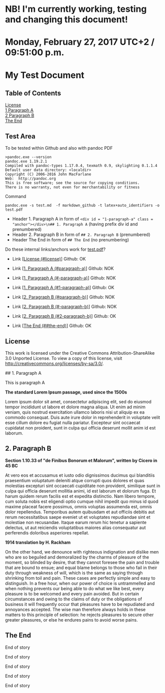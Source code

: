 # NB! I'm currently working, testing and changing this document!
# Monday, February 27, 2017 UTC+2 / 09:51:00 p.m.

# My Test Document

## Table of Contents

[License](#license)  
[1 Paragraph A](#1-paragraph-a)  
[2 Paragraph B](#2-paragraph-b)  
[The End](#the-end)  

## Test Area

To be tested within Github and also with pandoc PDF

	>pandoc.exe --version
	pandoc.exe 1.19.2.1
	Compiled with pandoc-types 1.17.0.4, texmath 0.9, skylighting 0.1.1.4
	Default user data directory: <localdir>
	Copyright (C) 2006-2016 John MacFarlane
	Web:  http://pandoc.org
	This is free software; see the source for copying conditions.
	There is no warranty, not even for merchantability or fitness

Command 

	pandoc.exe -s test.md  -f markdown_github -t latex+auto_identifiers -o test.pdf

- Header 1. Paragraph A in form of `<div id = "1-paragraph-a" class = "anchor"></div>\n## 1. Paragraph A` (having prefix div id and prenumbered)
- Header 2. Paragraph B in form of `## 2. Paragraph B` (prenumbered)
- Header The End in form of `## The End` (no prenumbering)

Do these internal links/anchors work for [test.pdf](test.pdf)?

- Link \[[License (#license)](#license)\] Github: OK

- Link \[[1. Paragraph A (#paragraph-a)](#paragraph-a)\]  Github: NOK
- Link \[[1. Paragraph A (#-paragraph-a)](#-paragraph-a)\]  Github: NOK
- Link \[[1. Paragraph A (#1-paragraph-a)](#1-paragraph-a)\]  Github: OK

- Link \[[2. Paragraph B (#paragraph-b)](#paragraph-b)\] Github: NOK
- Link \[[2. Paragraph B (#-paragraph-b)](#-paragraph-b)\]  Github: NOK
- Link \[[2. Paragraph B (#2-paragraph-b)](#2-paragraph-b)\]  Github: OK

- Link \[[The End (##the-end)](#the-end)\]  Github: OK


## License

This work is licensed under the Creative Commons Attribution-ShareAlike 3.0 Unported License. To view a copy of this license, visit http://creativecommons.org/licenses/by-sa/3.0/.

<div id = "1-paragraph-a" class = "anchor"></div>
## 1. Paragraph A

This is paragraph A

**The standard Lorem Ipsum passage, used since the 1500s**

Lorem ipsum dolor sit amet, consectetur adipiscing elit, sed do eiusmod tempor incididunt ut labore et dolore magna aliqua. Ut enim ad minim veniam, quis nostrud exercitation ullamco laboris nisi ut aliquip ex ea commodo consequat. Duis aute irure dolor in reprehenderit in voluptate velit esse cillum dolore eu fugiat nulla pariatur. Excepteur sint occaecat cupidatat non proident, sunt in culpa qui officia deserunt mollit anim id est laborum.

## 2. Paragraph B

**Section 1.10.33 of "de Finibus Bonorum et Malorum", written by Cicero in 45 BC**

At vero eos et accusamus et iusto odio dignissimos ducimus qui blanditiis praesentium voluptatum deleniti atque corrupti quos dolores et quas molestias excepturi sint occaecati cupiditate non provident, similique sunt in culpa qui officia deserunt mollitia animi, id est laborum et dolorum fuga. Et harum quidem rerum facilis est et expedita distinctio. Nam libero tempore, cum soluta nobis est eligendi optio cumque nihil impedit quo minus id quod maxime placeat facere possimus, omnis voluptas assumenda est, omnis dolor repellendus. Temporibus autem quibusdam et aut officiis debitis aut rerum necessitatibus saepe eveniet ut et voluptates repudiandae sint et molestiae non recusandae. Itaque earum rerum hic tenetur a sapiente delectus, ut aut reiciendis voluptatibus maiores alias consequatur aut perferendis doloribus asperiores repellat.

**1914 translation by H. Rackham**

On the other hand, we denounce with righteous indignation and dislike men who are so beguiled and demoralized by the charms of pleasure of the moment, so blinded by desire, that they cannot foresee the pain and trouble that are bound to ensue; and equal blame belongs to those who fail in their duty through weakness of will, which is the same as saying through shrinking from toil and pain. These cases are perfectly simple and easy to distinguish. In a free hour, when our power of choice is untrammelled and when nothing prevents our being able to do what we like best, every pleasure is to be welcomed and every pain avoided. But in certain circumstances and owing to the claims of duty or the obligations of business it will frequently occur that pleasures have to be repudiated and annoyances accepted. The wise man therefore always holds in these matters to this principle of selection: he rejects pleasures to secure other greater pleasures, or else he endures pains to avoid worse pains.

## The End

End of story

End of story

End of story

End of story

End of story
